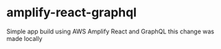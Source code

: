 # amplify-react-graphql
Simple app build using AWS Amplify React and GraphQL
this change was made locally

